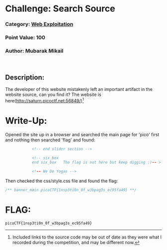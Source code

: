 # **Challenge:** Search Source


### **Category:** [Web Exploitation](../)
### **Point Value:** 100
### **Author:** Mubarak Mikail
<br>

## **Description:**
The developer of this website mistakenly left an important artifact in the website source, can you find it? The website is here(http://saturn.picoctf.net:56849/)[^1]

# **Write-Up:**
Opened the site up in a browser and searched the main page for 'pico' first and nothing then searched 'flag' and found:
```html
            <!-- end slider section -->

            <!-- six_box
            end six_box   The flag is not here but keep digging :)-- >

            <!-- We Do Yogas -->
```  
Then checked the css/style.css file and found the flag:
```css
/** banner_main picoCTF{1nsp3ti0n_0f_w3bpag3s_ec95fa49} **/
```
# **FLAG:** 
```
picoCTF{1nsp3ti0n_0f_w3bpag3s_ec95fa49}
```

[^1]: Included links to the source code may be out of date as they were what I recorded during the competition, and may be different now.